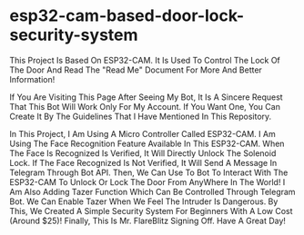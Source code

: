# esp32-cam-based-door-lock-security-system
This Project Is Based On ESP32-CAM. It Is Used To Control The Lock Of The Door And Read The "Read Me" Document For More And Better Information!

If You Are Visiting This Page After Seeing My Bot, It Is A Sincere Request That This Bot Will Work Only For My Account.
If You Want One, You Can Create It By The Guidelines That I Have Mentioned In This Repository.


In This Project, I Am Using A Micro Controller Called ESP32-CAM.
I Am Using The Face Recognition Feature Available In This ESP32-CAM.
When The Face Is Recognized Is Verified, It Will Directly Unlock The Solenoid Lock.
If The Face Recognized Is Not Verified, It Will Send A Message In Telegram Through Bot API.
Then, We Can Use To Bot To Interact With The ESP32-CAM To Unlock Or Lock The Door From AnyWhere In The World!
I Am Also Adding Tazer Function Which Can Be Controlled Through Telegram Bot.
We Can Enable Tazer When We Feel The Intruder Is Dangerous.
By This, We Created A Simple Security System For Beginners With A Low Cost (Around $25)!
Finally, This Is Mr. FlareBlitz Signing Off.
Have A Great Day!
